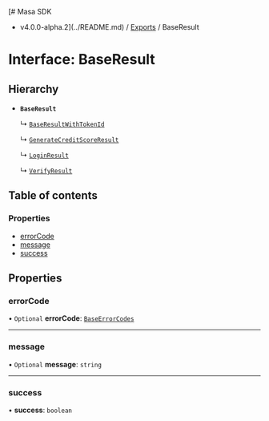 [# Masa SDK
 - v4.0.0-alpha.2](../README.md) / [Exports](../modules.md) / BaseResult

# Interface: BaseResult

## Hierarchy

- **`BaseResult`**

  ↳ [`BaseResultWithTokenId`](BaseResultWithTokenId.md)

  ↳ [`GenerateCreditScoreResult`](GenerateCreditScoreResult.md)

  ↳ [`LoginResult`](LoginResult.md)

  ↳ [`VerifyResult`](VerifyResult.md)

## Table of contents

### Properties

- [errorCode](BaseResult.md#errorcode)
- [message](BaseResult.md#message)
- [success](BaseResult.md#success)

## Properties

### errorCode

• `Optional` **errorCode**: [`BaseErrorCodes`](../enums/BaseErrorCodes.md)

___

### message

• `Optional` **message**: `string`

___

### success

• **success**: `boolean`
